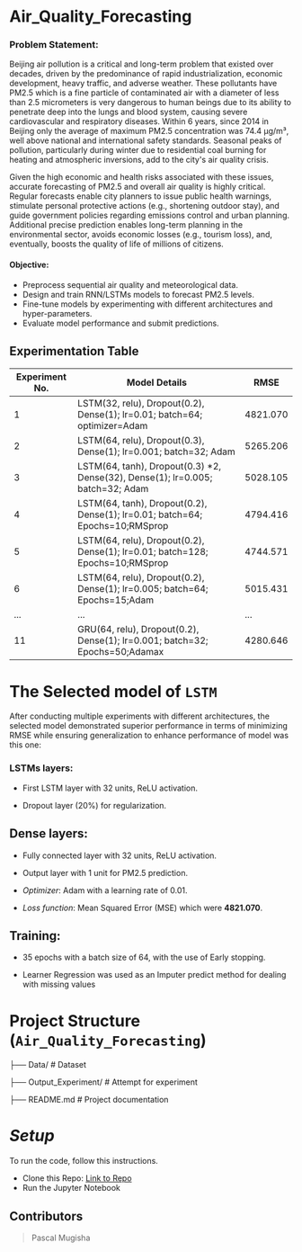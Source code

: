 # Air_Quality_Forecasting
### Problem Statement:
Beijing air pollution is a critical and long-term problem that existed over decades, driven by the predominance of rapid industrialization, economic development, heavy traffic, and adverse weather. These pollutants have PM2.5 which is a fine particle of contaminated air with a diameter of less than 2.5 micrometers is very dangerous to human beings due to its ability to penetrate deep into the lungs and blood system, causing severe cardiovascular and respiratory diseases. Within 6 years, since 2014 in Beijing only the average of maximum PM2.5 concentration was 74.4 µg/m³, well above national and international safety standards. Seasonal peaks of pollution, particularly during winter due to residential coal burning for heating and atmospheric inversions, add to the city's air quality crisis.

Given the high economic and health risks associated with these issues, accurate forecasting of PM2.5 and overall air quality is highly critical. Regular forecasts enable city planners to issue public health warnings, stimulate personal protective actions (e.g., shortening outdoor stay), and guide government policies regarding emissions control and urban planning. Additional precise prediction enables long-term planning in the environmental sector, avoids economic losses (e.g., tourism loss), and, eventually, boosts the quality of life of millions of citizens.
#### Objective:
- Preprocess sequential air quality and meteorological data.
- Design and train RNN/LSTMs models to forecast PM2.5 levels.
- Fine-tune models by experimenting with different architectures and hyper-parameters.
- Evaluate model performance and submit predictions.

## Experimentation Table

| Experiment No. | Model Details                                                                                             | RMSE    |
|---------------|---------------------------------------------------------------------------------------------------------|---------|
| 1   | LSTM(32, relu), Dropout(0.2), Dense(1); lr=0.01; batch=64; optimizer=Adam                                 | 4821.070   |
| 2             | LSTM(64, relu), Dropout(0.3), Dense(1); lr=0.001; batch=32; Adam                                          | 5265.206    |
| 3             | LSTM(64, tanh), Dropout(0.3) *2, Dense(32), Dense(1); lr=0.005; batch=32; Adam                                       | 5028.105    |
| 4             | LSTM(64, tanh), Dropout(0.2), Dense(1); lr=0.01; batch=64; Epochs=10;RMSprop                                          | 4794.416   |
| 5             | LSTM(64, relu), Dropout(0.2), Dense(1); lr=0.01; batch=128; Epochs=10;RMSprop                                          | 4744.571    |
| 6             | LSTM(64, relu), Dropout(0.2), Dense(1); lr=0.005; batch=64; Epochs=15;Adam                                          | 5015.431    |
| ...           | ...                                                                                                       | ...     |
| 11             | GRU(64, relu), Dropout(0.2), Dense(1); lr=0.001; batch=32; Epochs=50;Adamax                                          | 4280.646    |


# **The Selected model of ```LSTM```**

After conducting multiple experiments with different architectures, the selected model
demonstrated superior performance in terms of minimizing RMSE while ensuring generalization to enhance performance of model was this one:

### LSTMs layers:

- First LSTM layer with 32 units, ReLU activation.

- Dropout layer (20%) for regularization.

## **Dense layers:**

- Fully connected layer with 32 units, ReLU activation.

- Output layer with 1 unit for PM2.5 prediction.

- *Optimizer*: Adam with a learning rate of 0.01.

- *Loss function*: Mean Squared Error (MSE) which were **4821.070**.

## **Training:**

- 35 epochs with a batch size of 64, with the use of Early stopping.

- Learner Regression was used as an Imputer predict method for dealing with missing values


# Project Structure (```Air_Quality_Forecasting```)
├── Data/                  # Dataset 

├── Output_Experiment/         # Attempt for experiment

├── README.md              # Project documentation


# *Setup*
To run the code, follow this instructions. 

- Clone this Repo: [Link to Repo](https://github.com/M-Pascal/Air_Quality_Forecasting.git)
- Run the Jupyter Notebook

## **Contributors**
> Pascal Mugisha